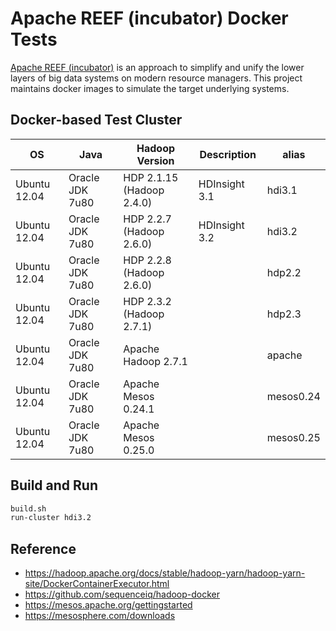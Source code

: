 Apache REEF (incubator) Docker Tests
====================================

[Apache REEF (incubator)](http://reef.incubator.apache.org/) is an approach
to simplify and unify the lower layers of big data systems on modern resource managers.
This project maintains docker images to simulate the target underlying systems.

Docker-based Test Cluster
-------------------------

| OS           | Java            | Hadoop Version            | Description   | alias     |
|--------------|-----------------|---------------------------|---------------|-----------|
| Ubuntu 12.04 | Oracle JDK 7u80 | HDP 2.1.15 (Hadoop 2.4.0) | HDInsight 3.1 | hdi3.1    |
| Ubuntu 12.04 | Oracle JDK 7u80 | HDP 2.2.7  (Hadoop 2.6.0) | HDInsight 3.2 | hdi3.2    |
| Ubuntu 12.04 | Oracle JDK 7u80 | HDP 2.2.8  (Hadoop 2.6.0) |               | hdp2.2    |
| Ubuntu 12.04 | Oracle JDK 7u80 | HDP 2.3.2  (Hadoop 2.7.1) |               | hdp2.3    |
| Ubuntu 12.04 | Oracle JDK 7u80 | Apache Hadoop 2.7.1       |               | apache    |
| Ubuntu 12.04 | Oracle JDK 7u80 | Apache Mesos 0.24.1       |               | mesos0.24 |
| Ubuntu 12.04 | Oracle JDK 7u80 | Apache Mesos 0.25.0       |               | mesos0.25 |

Build and Run
-------------

```sh
build.sh
run-cluster hdi3.2
```

Reference
---------
* https://hadoop.apache.org/docs/stable/hadoop-yarn/hadoop-yarn-site/DockerContainerExecutor.html
* https://github.com/sequenceiq/hadoop-docker
* https://mesos.apache.org/gettingstarted
* https://mesosphere.com/downloads
